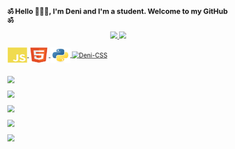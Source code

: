 ### ॐ Hello 👋🏻😊, I'm Deni and I'm a student. Welcome to my GitHub ॐ

<div align="center">
  <a href="https://github.com/DeniCastro">
  <img height="180em" src="https://github-readme-stats.vercel.app/api?username=DeniCastro&show_icons=true&theme=dark&include_all_commits=true&count_private=true"/>
  <img height="180em" src="https://github-readme-stats.vercel.app/api/top-langs/?username=DeniCastro&layout=compact&langs_count=7&theme=dark"/>
</div>
  
  <div style="display: inline_block"><br>

  <img align="center" alt="Deni-Js" height="35" width="45" src="https://raw.githubusercontent.com/devicons/devicon/master/icons/javascript/javascript-plain.svg">
  
  <img align="center" alt="Deni-HTML" height="35" width="45" src="https://raw.githubusercontent.com/devicons/devicon/master/icons/html5/html5-original.svg">
  
  <img align="center" alt="Deni-Python" height="35" width="45" src="https://raw.githubusercontent.com/devicons/devicon/master/icons/python/python-original.svg">
  
  <img align="center" alt="Deni-CSS" height="35" width="45" src="https://cdn.jsdelivr.net/gh/devicons/devicon/icons/css3/css3-original.svg">
    
</div>
 
  
##
  
  
<div> 

  <a href="https://www.linkedin.com/in/denilson-castro-4322a7103/" target="_blank"><img src="https://img.shields.io/badge/-LinkedIn-%230077B5?style=for-the-badge&logo=linkedin&logoColor=white" target="_blank"></a>
  
  <a href="https://api.whatsapp.com/send?phone=5592994441974" target="_blank"><img src="https://img.shields.io/badge/WhatsApp-25D366?style=for-the-badge&logo=whatsapp&logoColor=white" target="_blank"></a> 
  
  <a href="https://www.instagram.com/_deni.castro/" target="_blank"><img src="https://img.shields.io/badge/-Instagram-%23E4405F?style=for-the-badge&logo=instagram&logoColor=white" target="_blank"></a>
  
  <a href = "mailto:denicastro.oliveira@gmail.com"><img src="https://img.shields.io/badge/Gmail-D14836?style=for-the-badge&logo=gmail&logoColor=white" target="_blank"></a>
  
   <a href = "mailto:denicastro.oliveira@outlook.com"><img src="https://img.shields.io/badge/Microsoft_Outlook-0078D4?style=for-the-badge&logo=microsoft-outlook&logoColor=white" target="_blank"></a>
   

</div>
